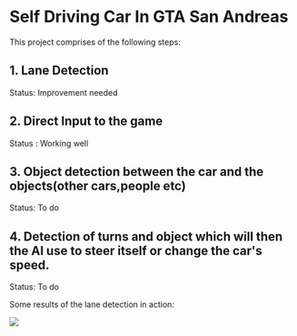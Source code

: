 # Self Driving Car In GTA San Andreas

This project comprises of the following steps:

## 1. **Lane Detection**
Status: Improvement needed
## 2. **Direct Input to the game**
Status : Working well
## 3. **Object detection between the car and the objects(other cars,people etc)**
Status: To do
## 4. **Detection of turns and object which will then the AI use to steer itself or change the car's speed.**
Status: To do

Some results of the lane detection in action:

![](https://media.giphy.com/media/4EF5LSqg5Zjl33EInz/giphy.gif)
